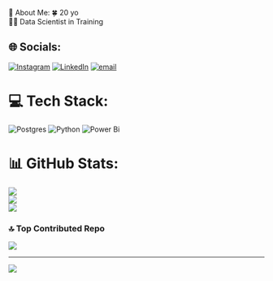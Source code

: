 💫 About Me:
🍀 20 yo<br>🧑‍💻 Data Scientist in Training


## 🌐 Socials:
[![Instagram](https://img.shields.io/badge/Instagram-%23E4405F.svg?logo=Instagram&logoColor=white)](https://instagram.com/laribieging) [![LinkedIn](https://img.shields.io/badge/LinkedIn-%230077B5.svg?logo=linkedin&logoColor=white)](https://linkedin.com/in/larissa-bieging) [![email](https://img.shields.io/badge/Email-D14836?logo=gmail&logoColor=white)](mailto:larissa_bieging@outlook.com) 

# 💻 Tech Stack:
![Postgres](https://img.shields.io/badge/postgres-%23316192.svg?style=plastic&logo=postgresql&logoColor=white) ![Python](https://img.shields.io/badge/python-3670A0?style=plastic&logo=python&logoColor=ffdd54) ![Power Bi](https://img.shields.io/badge/power_bi-F2C811?style=plastic&logo=powerbi&logoColor=black)
# 📊 GitHub Stats:
![](https://github-readme-stats.vercel.app/api?username=laribieging&theme=dark&hide_border=false&include_all_commits=false&count_private=false)<br/>
![](https://nirzak-streak-stats.vercel.app/?user=laribieging&theme=dark&hide_border=false)<br/>
![](https://github-readme-stats.vercel.app/api/top-langs/?username=laribieging&theme=dark&hide_border=false&include_all_commits=false&count_private=false&layout=compact)

### 🔝 Top Contributed Repo
![](https://github-contributor-stats.vercel.app/api?username=laribieging&limit=5&theme=dark&combine_all_yearly_contributions=true)

---
[![](https://visitcount.itsvg.in/api?id=laribieging&icon=0&color=3)](https://visitcount.itsvg.in)

<!-- Proudly created with GPRM ( https://gprm.itsvg.in ) -->
